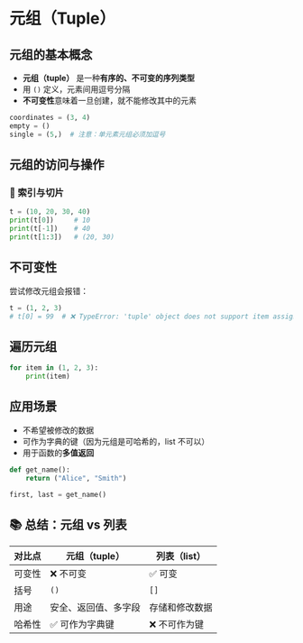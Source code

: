 # 元组（Tuple）

## 元组的基本概念

- **元组（tuple）** 是一种**有序的、不可变的序列类型**
- 用 `()` 定义，元素间用逗号分隔
- **不可变性**意味着一旦创建，就不能修改其中的元素

```python
coordinates = (3, 4)
empty = ()
single = (5,)  # 注意：单元素元组必须加逗号
```

## 元组的访问与操作

### 📌 索引与切片

```python
t = (10, 20, 30, 40)
print(t[0])     # 10
print(t[-1])    # 40
print(t[1:3])   # (20, 30)
```

## 不可变性

尝试修改元组会报错：

```python
t = (1, 2, 3)
# t[0] = 99  # ❌ TypeError: 'tuple' object does not support item assignment
```

## 遍历元组

```python
for item in (1, 2, 3):
    print(item)
```

## 应用场景

- 不希望被修改的数据
- 可作为字典的键（因为元组是可哈希的，list 不可以）
- 用于函数的**多值返回**

```python
def get_name():
    return ("Alice", "Smith")

first, last = get_name()
```

## 📚 总结：元组 vs 列表

| 对比点 | 元组（tuple） | 列表（list） |
| --- | --- | --- |
| 可变性 | ❌ 不可变 | ✅ 可变 |
| 括号 | `()` | `[]` |
| 用途 | 安全、返回值、多字段 | 存储和修改数据 |
| 哈希性 | ✅ 可作为字典键 | ❌ 不可作为键 |
